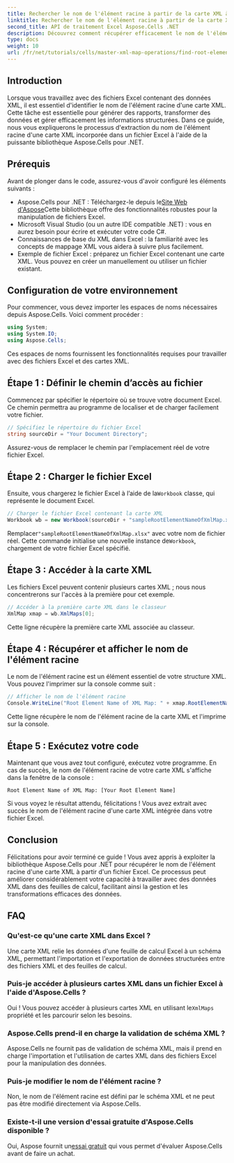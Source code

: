 ```yaml
---
title: Rechercher le nom de l'élément racine à partir de la carte XML à l'aide d'Aspose.Cells
linktitle: Rechercher le nom de l'élément racine à partir de la carte XML à l'aide d'Aspose.Cells
second_title: API de traitement Excel Aspose.Cells .NET
description: Découvrez comment récupérer efficacement le nom de l'élément racine d'une carte XML intégrée dans un fichier Excel à l'aide d'Aspose.Cells pour .NET. Ce guide étape par étape vous guide tout au long du chargement de votre document Excel.
type: docs
weight: 10
url: /fr/net/tutorials/cells/master-xml-map-operations/find-root-element-name-from-xml-map/
---
```

## Introduction

Lorsque vous travaillez avec des fichiers Excel contenant des données XML, il est essentiel d'identifier le nom de l'élément racine d'une carte XML. Cette tâche est essentielle pour générer des rapports, transformer des données et gérer efficacement les informations structurées. Dans ce guide, nous vous expliquerons le processus d'extraction du nom de l'élément racine d'une carte XML incorporée dans un fichier Excel à l'aide de la puissante bibliothèque Aspose.Cells pour .NET.

## Prérequis

Avant de plonger dans le code, assurez-vous d'avoir configuré les éléments suivants :
- Aspose.Cells pour .NET : Téléchargez-le depuis le[Site Web d'Aspose](https://releases.aspose.com/cells/net/)Cette bibliothèque offre des fonctionnalités robustes pour la manipulation de fichiers Excel.
- Microsoft Visual Studio (ou un autre IDE compatible .NET) : vous en aurez besoin pour écrire et exécuter votre code C#.
- Connaissances de base du XML dans Excel : la familiarité avec les concepts de mappage XML vous aidera à suivre plus facilement.
- Exemple de fichier Excel : préparez un fichier Excel contenant une carte XML. Vous pouvez en créer un manuellement ou utiliser un fichier existant.

## Configuration de votre environnement
Pour commencer, vous devez importer les espaces de noms nécessaires depuis Aspose.Cells. Voici comment procéder :

```csharp
using System;
using System.IO;
using Aspose.Cells;
```

Ces espaces de noms fournissent les fonctionnalités requises pour travailler avec des fichiers Excel et des cartes XML.

## Étape 1 : Définir le chemin d’accès au fichier
Commencez par spécifier le répertoire où se trouve votre document Excel. Ce chemin permettra au programme de localiser et de charger facilement votre fichier.

```csharp
// Spécifiez le répertoire du fichier Excel
string sourceDir = "Your Document Directory";
```

Assurez-vous de remplacer le chemin par l'emplacement réel de votre fichier Excel.

## Étape 2 : Charger le fichier Excel
 Ensuite, vous chargerez le fichier Excel à l’aide de la`Workbook` classe, qui représente le document Excel.

```csharp
// Charger le fichier Excel contenant la carte XML
Workbook wb = new Workbook(sourceDir + "sampleRootElementNameOfXmlMap.xlsx");
```

 Remplacer`"sampleRootElementNameOfXmlMap.xlsx"` avec votre nom de fichier réel. Cette commande initialise une nouvelle instance de`Workbook`, chargement de votre fichier Excel spécifié.

## Étape 3 : Accéder à la carte XML
Les fichiers Excel peuvent contenir plusieurs cartes XML ; nous nous concentrerons sur l'accès à la première pour cet exemple.

```csharp
// Accéder à la première carte XML dans le classeur
XmlMap xmap = wb.XmlMaps[0];
```

Cette ligne récupère la première carte XML associée au classeur.

## Étape 4 : Récupérer et afficher le nom de l'élément racine
Le nom de l'élément racine est un élément essentiel de votre structure XML. Vous pouvez l'imprimer sur la console comme suit :

```csharp
// Afficher le nom de l'élément racine
Console.WriteLine("Root Element Name of XML Map: " + xmap.RootElementName);
```

Cette ligne récupère le nom de l'élément racine de la carte XML et l'imprime sur la console.

## Étape 5 : Exécutez votre code
Maintenant que vous avez tout configuré, exécutez votre programme. En cas de succès, le nom de l'élément racine de votre carte XML s'affiche dans la fenêtre de la console :

```plaintext
Root Element Name of XML Map: [Your Root Element Name]
```

Si vous voyez le résultat attendu, félicitations ! Vous avez extrait avec succès le nom de l'élément racine d'une carte XML intégrée dans votre fichier Excel.

## Conclusion
Félicitations pour avoir terminé ce guide ! Vous avez appris à exploiter la bibliothèque Aspose.Cells pour .NET pour récupérer le nom de l'élément racine d'une carte XML à partir d'un fichier Excel. Ce processus peut améliorer considérablement votre capacité à travailler avec des données XML dans des feuilles de calcul, facilitant ainsi la gestion et les transformations efficaces des données.

## FAQ

### Qu'est-ce qu'une carte XML dans Excel ?
Une carte XML relie les données d'une feuille de calcul Excel à un schéma XML, permettant l'importation et l'exportation de données structurées entre des fichiers XML et des feuilles de calcul.

### Puis-je accéder à plusieurs cartes XML dans un fichier Excel à l'aide d'Aspose.Cells ?
 Oui ! Vous pouvez accéder à plusieurs cartes XML en utilisant le`XmlMaps` propriété et les parcourir selon les besoins.

### Aspose.Cells prend-il en charge la validation de schéma XML ?
Aspose.Cells ne fournit pas de validation de schéma XML, mais il prend en charge l'importation et l'utilisation de cartes XML dans des fichiers Excel pour la manipulation des données.

### Puis-je modifier le nom de l'élément racine ?
Non, le nom de l'élément racine est défini par le schéma XML et ne peut pas être modifié directement via Aspose.Cells.

### Existe-t-il une version d'essai gratuite d'Aspose.Cells disponible ?
 Oui, Aspose fournit un[essai gratuit](https://releases.aspose.com/) qui vous permet d'évaluer Aspose.Cells avant de faire un achat.